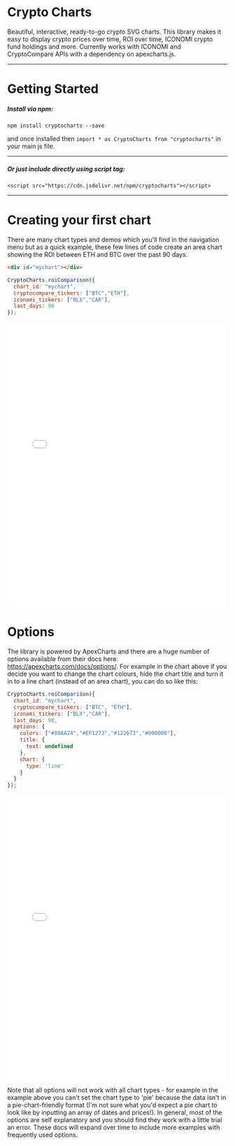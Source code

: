 # Crypto Charts

Beautiful, interactive, ready-to-go crypto SVG charts. This library makes it easy to display crypto prices over time, ROI over time, ICONOMI crypto fund holdings and more. Currently works with ICONOMI and CryptoCompare APIs with a dependency on apexcharts.js.

---

# Getting Started
##### Install via npm:

`npm install cryptocharts --save`

and once installed then `import * as CryptoCharts from "cryptocharts"` in your main js file.

---

##### Or just include directly using script tag:

`<script src="https://cdn.jsdelivr.net/npm/cryptocharts"></script>`

---
# Creating your first chart
There are many chart types and demos which you'll find in the navigation menu but as a quick example, these few lines of code create an area chart showing the ROI between ETH and BTC over the past 90 days.

```html
<div id="mychart"></div>
```
```js
CryptoCharts.roiComparison({
  chart_id: "mychart",
  cryptocompare_tickers: ["BTC","ETH"],
  iconomi_tickers: ["BLX","CAR"],
  last_days: 90
});
```

<iframe height="650" style="width: 100%;" scrolling="no" title="ROI of crypto assets over time" src="//codepen.io/jesusthatsgreat/embed/preview/RmOJOJ/?height=650&theme-id=37041&default-tab=result" frameborder="no" allowtransparency="true" allowfullscreen="true"></iframe>

# Options
The library is powered by ApexCharts and there are a huge number of options available from their docs here: https://apexcharts.com/docs/options/. For example in the chart above if you decide you want to change the chart colours, hide the chart title and turn it in to a line chart (instead of an area chart), you can do so like this:

```js
CryptoCharts.roiComparison({
  chart_id: "mychart",
  cryptocompare_tickers: ["BTC", "ETH"],
  iconomi_tickers: ["BLX","CAR"],
  last_days: 90,
  options: {
    colors: ["#88AA24","#EF1273","#122673","#000000"],
    title: {
      text: undefined
    },
    chart: {
      type: 'line'
    }
  }
});
```

<iframe height="650" style="width: 100%;" scrolling="no" title="ROI of crypto assets over time" src="//codepen.io/jesusthatsgreat/embed/preview/ZNNxyO/?height=650&theme-id=37041&default-tab=result" frameborder="no" allowtransparency="true" allowfullscreen="true"></iframe>

Note that all options will not work with all chart types - for example in the example above you can't set the chart type to 'pie' because the data isn't in a pie-chart-friendly format (I'm not sure what you'd expect a pie chart to look like by inputting an array of dates and prices!). In general, most of the options are self explanatory and you should find they work with a little trial an error. These docs will expand over time to include more examples with frequently used options.
